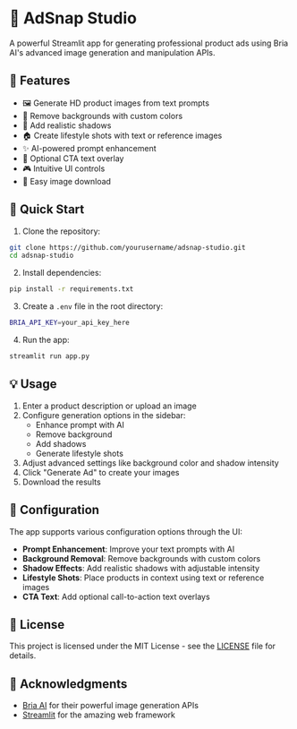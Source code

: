 # 🎨 AdSnap Studio

A powerful Streamlit app for generating professional product ads using Bria AI's advanced image generation and manipulation APIs.

## 🌟 Features

- 🖼️ Generate HD product images from text prompts
- 🎯 Remove backgrounds with custom colors
- 🌅 Add realistic shadows
- 🏠 Create lifestyle shots with text or reference images
- ✨ AI-powered prompt enhancement
- 📝 Optional CTA text overlay
- 🎮 Intuitive UI controls
- 💾 Easy image download

## 🚀 Quick Start

1. Clone the repository:
```bash
git clone https://github.com/yourusername/adsnap-studio.git
cd adsnap-studio
```

2. Install dependencies:
```bash
pip install -r requirements.txt
```

3. Create a `.env` file in the root directory:
```bash
BRIA_API_KEY=your_api_key_here
```

4. Run the app:
```bash
streamlit run app.py
```

## 💡 Usage

1. Enter a product description or upload an image
2. Configure generation options in the sidebar:
   - Enhance prompt with AI
   - Remove background
   - Add shadows
   - Generate lifestyle shots
3. Adjust advanced settings like background color and shadow intensity
4. Click "Generate Ad" to create your images
5. Download the results

## 🔧 Configuration

The app supports various configuration options through the UI:

- **Prompt Enhancement**: Improve your text prompts with AI
- **Background Removal**: Remove backgrounds with custom colors
- **Shadow Effects**: Add realistic shadows with adjustable intensity
- **Lifestyle Shots**: Place products in context using text or reference images
- **CTA Text**: Add optional call-to-action text overlays



## 📝 License

This project is licensed under the MIT License - see the [LICENSE](LICENSE) file for details.

## 🙏 Acknowledgments

- [Bria AI](https://bria.ai) for their powerful image generation APIs
- [Streamlit](https://streamlit.io) for the amazing web framework 

